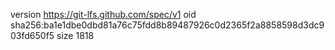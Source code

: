 version https://git-lfs.github.com/spec/v1
oid sha256:ba1e1dbe0dbd81a76c75fdd8b89487926c0d2365f2a8858598d3dc903fd650f5
size 1818
